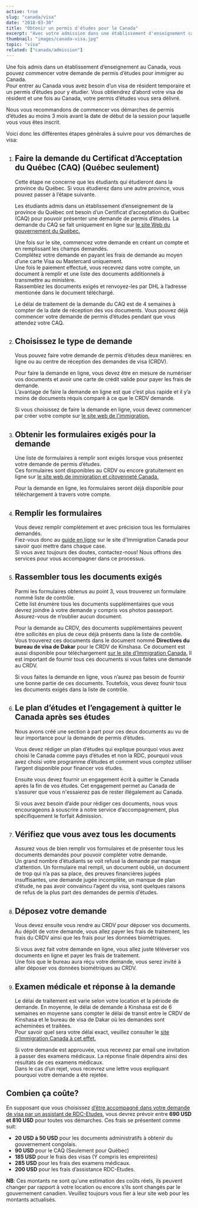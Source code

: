 ```yaml
---
active: true
slug: "canada/visa"
date: "2018-03-30"
title: "Obtenir un permis d'études pour le Canada"
excerpt: "Avec votre admission dans une établissement d'enseignement canadien en main, vous devez maintenant faire une demande de visa à Immigration Canada. Ce guide vous donne les informations nécessaires et vous explique les différentes étapes à suivre pour obtenir le permis d'études pour le Canada."
thumbnail: "images/canada-visa.jpg"
topic: "visa"
related: ["canada/admission"]
---
```


Une fois admis dans un établissement d’enseignement au Canada, vous pouvez commencer votre demande de permis d’études pour immigrer au Canada.\
Pour entrer au Canada vous avez besoin d’un visa de résident temporaire et un permis d’études pour y étudier. Vous obtiendrez d’abord votre visa de résident et une fois au Canada, votre permis d’études vous sera délivré.

Nous vous recommandons de commencer vos démarches de permis d’études au moins 3 mois avant la date de début de la session pour laquelle vous vous êtes inscrit.

Voici donc les différentes étapes générales à suivre pour vos démarches de visa:

1.  ## Faire la demande du Certificat d’Acceptation du Québec (CAQ) (Québec seulement)

    Cette étape ne concerne que les étudiants qui étudieront dans la province du Québec.
    Si vous étudierez dans une autre province, vous pouvez passer à l’étape suivante.

    Les étudiants admis dans un établissement d’enseignement de la province du Québec ont besoin d’un Certificat d’acceptation du Québec (CAQ) pour pouvoir présenter une demande de permis d’études.
    La demande du CAQ se fait uniquement en ligne sur <a href="http://www.immigration-quebec.gouv.qc.ca/fr/services/caq-electronique/nouvelle-demande.html" target="_blank" rel="nofollow noopener">le site Web du gouvernement du Québec.</a>

    Une fois sur le site, commencez votre demande en créant un compte et en remplissant les champs demandés.\
    Complétez votre demande en payant les frais de demande au moyen d’une carte Visa ou Mastercard uniquement.\
    Une fois le paiement effectué, vous recevrez dans votre compte, un document à remplir et une liste des documents additionnels à transmettre au ministère.\
    Rassemblez les documents exigés et renvoyez-les par DHL à l’adresse mentionée dans le document téléchargé.

    Le délai de traitement de la demande du CAQ est de 4 semaines à compter de la date de réception des vos documents. Vous pouvez déjà commencer votre demande de permis d’études pendant que vous attendez votre CAQ.

2)  ## Choisissez le type de demande

    Vous pouvez faire votre demande de permis d’études deux manières: en ligne ou au centre de réception des demandes de visa (CRDV).

    Pour faire la demande en ligne, vous devez être en mesure de numériser vos documents et avoir une carte de crédit valide pour payer les frais de demande.\
    L’avantage de faire la demande en ligne est que c’est plus rapide et il y’a moins de documents réquis comparé à ce que le CRDV demande.

    Si vous choisissez de faire la demande en ligne, vous devez commencer par créer votre compte sur <a href="https://www.canada.ca/fr/immigration-refugies-citoyennete/services/demande/compte.html" target="_blank" rel="nofollow noopener">le site web de l'immigration.</a>

3)  ## Obtenir les formulaires exigés pour la demande

    Une liste de formulaires à remplir sont exigés lorsque vous présentez votre demande de permis d’études.\
    Ces formulaires sont disponibles au CRDV ou encore gratuitement en ligne sur <a href="https://www.canada.ca/fr/immigration-refugies-citoyennete/services/demande/formulaires-demande-guides/guide-5269-presenter-demande-permis-etudes.html" target="_blank" rel="nofollow noopener">le site web de immigration et citoyenneté Canada.</a>

    Pour la demande en ligne, les formulaires seront déjà disponible pour téléchargement à travers votre compte.

4)  ## Remplir les formulaires

    Vous devez remplir complètement et avec précision tous les formulaires demandés.\
    Fiez-vous donc au <a href="https://www.canada.ca/fr/immigration-refugies-citoyennete/services/demande/formulaires-demande-guides/guide-5269-presenter-demande-permis-etudes.html" target="_blank" rel="nofollow noopener">guide en ligne</a> sur le site d'Immigration Canada pour savoir quoi mettre dans chaque case.\
    Si vous avez toujours des doutes, contactez-nous! Nous offrons des services pour vous accompagner dans ce processus.

5)  ## Rassembler tous les documents exigés

    Parmi les formulaires obtenus au point 3, vous trouverez un formulaire nommé liste de contrôle.\
    Cette list énumère tous les documents supplémentaires que vous devrez joindre à votre demande y compris vos photos passeport. Assurez-vous de n’oublier aucun document.

    Pour la demande au CRDV, des documents supplémentaires peuvent être sollicités en plus de ceux déjà présents dans la liste de contrôle.
    Vous trouverez ces documents dans le document nommé **Directives du bureau de visa de Dakar** pour le CRDV de Kinshasa.
    Ce document est aussi disponible pour téléchargement <a href="http://www.cic.gc.ca/francais/pdf/trousses/form/IMM5826F.pdf" target="_blank" rel="nofollow noopener">sur le site d’Immigration Canada.</a> Il est important de fournir tous ces documents si vous faites une demande au CRDV.

    Si vous faites la demande en ligne, vous n’aurez pas besoin de fournir une bonne partie de ces documents. Toutefois, vous devez founir tous les documents exigés dans la liste de contrôle.

6)  ## Le plan d’études et l’engagement à quitter le Canada après ses études

    Nous avons créé une section à part pour ces deux documents au vu de leur importance pour la demande de permis d’études.

    Vous devez rédiger un plan d’études qui explique pourquoi vous avez choisi le Canada comme pays d’études et non la RDC,
    pourquoi vous avez choisi votre programme d’études et comment vous comptez utiliser l’argent disponible pour financer vos études.

    Ensuite vous devez fournir un engagement écrit à quitter le Canada après la fin de vos études.
    Cet engagement permet au Canada de s’assurer que vous n'essaierez pas de rester illégalement au Canada.

    Si vous avez besoin d’aide pour rédiger ces documents, nous vous encourageons à souscrire à notre service d’accompagnement, plus spécifiquement le forfait Admission.

7)  ## Vérifiez que vous avez tous les documents

    Assurez vous de bien remplir vos formulaires et de présenter tous les documents demandés pour pouvoir compléter votre demande.\
    Un grand nombre d’étudiants se voit refusé la demande par manque d’attention. Un formulaire mal rempli, un document oublié, un document de trop qui n’a pas sa place,
    des preuves financières jugées insuffisantes, une demande jugée incomplète, un manque de plan d’étude, ne pas avoir convaincu l’agent du visa, sont quelques raisons de refus de la plus part des demandes de permis d’études.

8)  ## Déposez votre demande

    Vous devez ensuite vous rendre au CRDV pour déposer vos documents. Au dépôt de votre demande, vous allez payer les frais de traitement, les frais du CRDV ainsi que les frais pour les données biométriques.

    Si vous avez fait votre demande en ligne, vous allez juste téléverser vos documents en ligne et payer les frais de traitement.\
    Une fois que le bureau aura réçu votre demande, vous serez invité à aller déposer vos données biométriques au CRDV.

9)  ## Examen médicale et réponse à la demande

    Le délai de traitement est varie selon votre location et la période de demande. En moyenne, le délai de demande à Kinshasa est de 6 semaines en moyenne sans compter le délai de transit entre le CRDV de Kinshasa et le bureau de visa de Dakar où les demandes sont acheminées et traitées.\
    Pour savoir quel sera votre délai exact, veuillez consulter le <a href="http://www.cic.gc.ca/francais/information/delais/index.asp" target="_blank" rel="nofollow noopener">site d’Immigration Canada à cet effet.</a>

    Si votre demande est approuvée, vous recevrez par email une invitation à passer des examens médicaux.
    La réponse finale dépendra ainsi des résultats de ces examens médicaux.\
    Dans le cas d’un rejet, vous recevrez une lettre vous expliquant pourquoi votre demande a été rejetée.

## Combien ça coûte?

En supposant que vous choisissez [d’être accompagné dans votre demande de visa par un assistant de RDC-Etudes](/accompagnement), vous devrez prévoir entre **690 USD et 810 USD** pour toutes vos démarches.
Ces frais se présentent comme suit:

* **20 USD à 50 USD** pour les documents administratifs à obtenir du gouvernement congolais.
* **90 USD** pour le CAQ (Seulement pour Québec)
* **185 USD** pour le frais des visas (Y compris les empreintes)
* **285 USD** pour les frais des examens médicaux.
* **200 USD** pour les frais d’assistance RDC-Etudes.

**NB**: Ces montants ne sont qu'une estimation des coûts réels, ils peuvent changer par rapport à votre location ou encore s’ils sont changés par le gouvernement canadien. Veuillez toujours vous fier à leur site web pour les montants actualisés.

